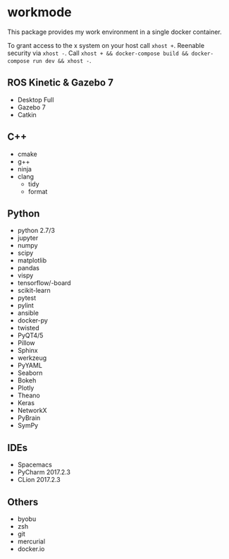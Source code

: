 # workmode

This package provides my work environment in a single docker container.

To grant access to the x system on your host call `xhost +`. Reenable security via `xhost -`.
Call `xhost + && docker-compose build && docker-compose run dev && xhost -`.

## ROS Kinetic & Gazebo 7
  * Desktop Full
  * Gazebo 7
  * Catkin

## C++
  * cmake
  * g++
  * ninja
  * clang
      * tidy
      * format

## Python
  * python 2.7/3
  * jupyter
  * numpy
  * scipy
  * matplotlib
  * pandas
  * vispy
  * tensorflow/-board
  * scikit-learn
  * pytest
  * pylint
  * ansible
  * docker-py
  * twisted
  * PyQT4/5
  * Pillow
  * Sphinx
  * werkzeug
  * PyYAML
  * Seaborn
  * Bokeh
  * Plotly
  * Theano
  * Keras
  * NetworkX
  * PyBrain
  * SymPy

## IDEs
  * Spacemacs
  * PyCharm 2017.2.3
  * CLion 2017.2.3

## Others
  * byobu
  * zsh
  * git
  * mercurial
  * docker.io
